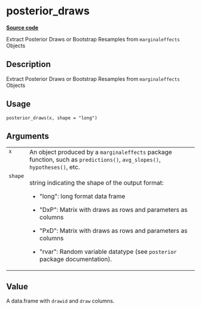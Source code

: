 
# posterior_draws

[**Source code**](https://github.com/vincentarelbundock/marginaleffects/tree/main/R/#L)

Extract Posterior Draws or Bootstrap Resamples from
<code>marginaleffects</code> Objects

## Description

Extract Posterior Draws or Bootstrap Resamples from
<code>marginaleffects</code> Objects

## Usage

<pre><code class='language-R'>posterior_draws(x, shape = "long")
</code></pre>

## Arguments

<table>
<tr>
<td style="white-space: nowrap; font-family: monospace; vertical-align: top">
<code id="posterior_draws_:_x">x</code>
</td>
<td>
An object produced by a <code>marginaleffects</code> package function,
such as <code>predictions()</code>, <code>avg_slopes()</code>,
<code>hypotheses()</code>, etc.
</td>
</tr>
<tr>
<td style="white-space: nowrap; font-family: monospace; vertical-align: top">
<code id="posterior_draws_:_shape">shape</code>
</td>
<td>

string indicating the shape of the output format:

<ul>
<li>

"long": long format data frame

</li>
<li>

"DxP": Matrix with draws as rows and parameters as columns

</li>
<li>

"PxD": Matrix with draws as rows and parameters as columns

</li>
<li>

"rvar": Random variable datatype (see <code>posterior</code> package
documentation).

</li>
</ul>
</td>
</tr>
</table>

## Value

A data.frame with <code>drawid</code> and <code>draw</code> columns.

